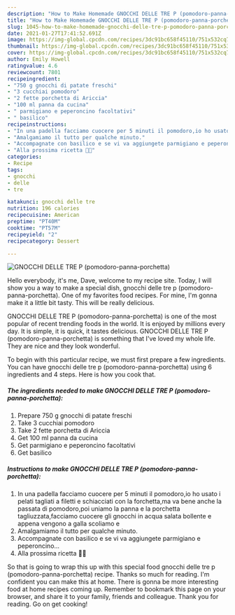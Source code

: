 ```yaml
---
description: "How to Make Homemade GNOCCHI DELLE TRE P (pomodoro-panna-porchetta)"
title: "How to Make Homemade GNOCCHI DELLE TRE P (pomodoro-panna-porchetta)"
slug: 1045-how-to-make-homemade-gnocchi-delle-tre-p-pomodoro-panna-porchetta
date: 2021-01-27T17:41:52.691Z
image: https://img-global.cpcdn.com/recipes/3dc91bc658f45110/751x532cq70/gnocchi-delle-tre-p-pomodoro-panna-porchetta-recipe-main-photo.jpg
thumbnail: https://img-global.cpcdn.com/recipes/3dc91bc658f45110/751x532cq70/gnocchi-delle-tre-p-pomodoro-panna-porchetta-recipe-main-photo.jpg
cover: https://img-global.cpcdn.com/recipes/3dc91bc658f45110/751x532cq70/gnocchi-delle-tre-p-pomodoro-panna-porchetta-recipe-main-photo.jpg
author: Emily Howell
ratingvalue: 4.6
reviewcount: 7801
recipeingredient:
- "750 g gnocchi di patate freschi"
- "3 cucchiai pomodoro"
- "2 fette porchetta di Ariccia"
- "100 ml panna da cucina"
- " parmigiano e peperoncino facoltativi"
- " basilico"
recipeinstructions:
- "In una padella facciamo cuocere per 5 minuti il pomodoro,io ho usato i pelati tagliati a filetti e schiacciati con la forchetta,ma va bene anche la passata di pomodoro,poi uniamo la panna e la porchetta tagliuzzata,facciamo cuocere gli gnocchi in acqua salata bollente e appena vengono a galla scoliamo e"
- "Amalgamiamo il tutto per qualche minuto."
- "Accompagnate con basilico e se vi va aggiungete parmigiano e peperoncino..."
- "Alla prossima ricetta 👩‍🍳"
categories:
- Recipe
tags:
- gnocchi
- delle
- tre

katakunci: gnocchi delle tre 
nutrition: 196 calories
recipecuisine: American
preptime: "PT40M"
cooktime: "PT57M"
recipeyield: "2"
recipecategory: Dessert

---
```



![GNOCCHI DELLE TRE P (pomodoro-panna-porchetta)](https://img-global.cpcdn.com/recipes/3dc91bc658f45110/751x532cq70/gnocchi-delle-tre-p-pomodoro-panna-porchetta-recipe-main-photo.jpg)

Hello everybody, it's me, Dave, welcome to my recipe site. Today, I will show you a way to make a special dish, gnocchi delle tre p (pomodoro-panna-porchetta). One of my favorites food recipes. For mine, I'm gonna make it a little bit tasty. This will be really delicious.

GNOCCHI DELLE TRE P (pomodoro-panna-porchetta) is one of the most popular of recent trending foods in the world. It is enjoyed by millions every day. It is simple, it is quick, it tastes delicious. GNOCCHI DELLE TRE P (pomodoro-panna-porchetta) is something that I've loved my whole life. They are nice and they look wonderful.




To begin with this particular recipe, we must first prepare a few ingredients. You can have gnocchi delle tre p (pomodoro-panna-porchetta) using 6 ingredients and 4 steps. Here is how you cook that.

<!--inarticleads1-->

##### The ingredients needed to make GNOCCHI DELLE TRE P (pomodoro-panna-porchetta):

1. Prepare 750 g gnocchi di patate freschi
1. Take 3 cucchiai pomodoro
1. Take 2 fette porchetta di Ariccia
1. Get 100 ml panna da cucina
1. Get  parmigiano e peperoncino facoltativi
1. Get  basilico




<!--inarticleads2-->

##### Instructions to make GNOCCHI DELLE TRE P (pomodoro-panna-porchetta):

1. In una padella facciamo cuocere per 5 minuti il pomodoro,io ho usato i pelati tagliati a filetti e schiacciati con la forchetta,ma va bene anche la passata di pomodoro,poi uniamo la panna e la porchetta tagliuzzata,facciamo cuocere gli gnocchi in acqua salata bollente e appena vengono a galla scoliamo e
1. Amalgamiamo il tutto per qualche minuto.
1. Accompagnate con basilico e se vi va aggiungete parmigiano e peperoncino...
1. Alla prossima ricetta 👩‍🍳




So that is going to wrap this up with this special food gnocchi delle tre p (pomodoro-panna-porchetta) recipe. Thanks so much for reading. I'm confident you can make this at home. There is gonna be more interesting food at home recipes coming up. Remember to bookmark this page on your browser, and share it to your family, friends and colleague. Thank you for reading. Go on get cooking!
